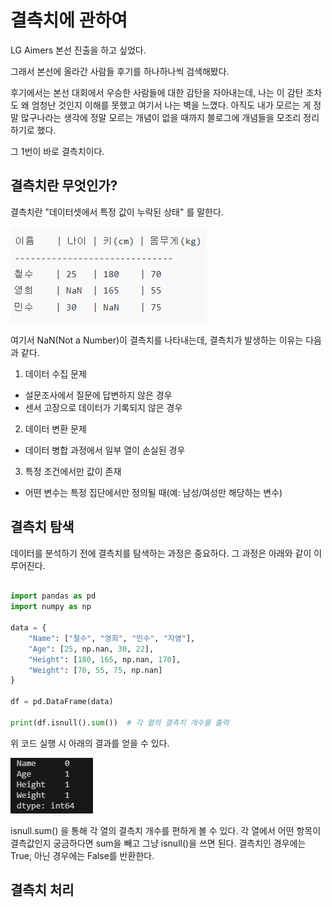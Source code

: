 # 결측치에 관하여

LG Aimers 본선 진출을 하고 싶었다.

그래서 본선에 올라간 사람들 후기를 하나하나씩 검색해봤다.

후기에서는 본선 대회에서 우승한 사람들에 대한 감탄을 자아내는데, 나는 이 감탄 조차도 왜 엄청난 것인지 이해를 못했고
여기서 나는 벽을 느꼈다. 아직도 내가 모르는 게 정말 많구나라는 생각에 정말 모르는 개념이 없을 때까지 블로그에 개념들을 모조리 정리하기로 했다.

그 1번이 바로 결측치이다.

## 결측치란 무엇인가?

결측치란 "데이터셋에서 특정 값이 누락된 상태" 를 말한다.

![alt text](img/결측치/image.png)

여기서 NaN(Not a Number)이 결측치를 나타내는데, 결측치가 발생하는 이유는 다음과 같다.

1. 데이터 수집 문제
  - 설문조사에서 질문에 답변하지 않은 경우
  - 센서 고장으로 데이터가 기록되지 않은 경우

2. 데이터 변환 문제
  - 데이터 병합 과정에서 일부 열이 손실된 경우

3. 특정 조건에서만 값이 존재
  - 어떤 변수는 특정 집단에서만 정의될 때(예: 남성/여성만 해당하는 변수)


## 결측치 탐색

데이터를 분석하기 전에 결측치를 탐색하는 과정은 중요하다. 그 과정은 아래와 같이 이루어진다.

```python

import pandas as pd
import numpy as np

data = {
    "Name": ["철수", "영희", "민수", "지영"],
    "Age": [25, np.nan, 30, 22],
    "Height": [180, 165, np.nan, 170],
    "Weight": [70, 55, 75, np.nan]
}

df = pd.DataFrame(data)

print(df.isnull().sum())  # 각 열의 결측치 개수를 출력
```

위 코드 실행 시 아래의 결과를 얻을 수 있다.

![alt text](img/결측치/image1.png)

isnull.sum() 을 통해 각 열의 결측치 개수를 편하게 볼 수 있다.
각 열에서 어떤 항목이 결측값인지 궁금하다면 sum을 빼고 그냥 isnull()을 쓰면 된다.
결측치인 경우에는 True, 아닌 경우에는 False를 반환한다.


## 결측치 처리

